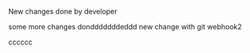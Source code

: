 New changes done by developer

some more changes dondddddddeddd
new change with git webhook2

cccccc


